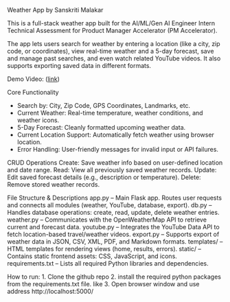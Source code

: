 Weather App by Sanskriti Malakar

This is a full-stack weather app built for the AI/ML/Gen AI Engineer Intern Technical Assessment for Product Manager Accelerator (PM Accelerator).

The app lets users search for weather by entering a location (like a city, zip code, or coordinates), view real-time weather and a 5-day forecast, save and manage past searches, and even watch related YouTube videos. It also supports exporting saved data in different formats.

Demo Video: ([link](https://youtu.be/f-WPwlL3Nk0))

Core Functionality
* Search by: City, Zip Code, GPS Coordinates, Landmarks, etc.
* Current Weather: Real-time temperature, weather conditions, and weather icons.
* 5-Day Forecast: Cleanly formatted upcoming weather data.
* Current Location Support: Automatically fetch weather using browser location.
* Error Handling: User-friendly messages for invalid input or API failures.

CRUD Operations
    Create: Save weather info based on user-defined location and date range.
    Read: View all previously saved weather records.
    Update: Edit saved forecast details (e.g., description or temperature).
    Delete: Remove stored weather records.


File Structure & Descriptions
    app.py – Main Flask app. Routes user requests and connects all modules (weather, YouTube, database, export).
    db.py – Handles database operations: create, read, update, delete weather entries.
    weather.py – Communicates with the OpenWeatherMap API to retrieve current and forecast data.
    youtube.py – Integrates the YouTube Data API to fetch location-based travel/weather videos.
    export.py – Supports export of weather data in JSON, CSV, XML, PDF, and Markdown formats.
    templates/ – HTML templates for rendering views (home, results, errors).
    static/ – Contains static frontend assets: CSS, JavaScript, and icons.
    requirements.txt – Lists all required Python libraries and dependencies.

How to run:
    1. Clone the github repo
    2. install the required python packages from the requirements.txt file. like 
    3. Open browser window and use address http://localhost:5000/
